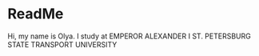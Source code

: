 # ReadMe
Hi, my name is Olya. I study at EMPEROR ALEXANDER I ST. PETERSBURG STATE TRANSPORT UNIVERSITY
